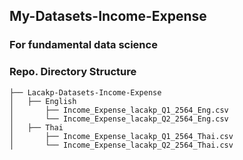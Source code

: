 ## My-Datasets-Income-Expense
### For fundamental data science


### Repo. Directory Structure

    ├── Lacakp-Datasets-Income-Expense
    │   ├── English
    │       ├── Income_Expense_lacakp_Q1_2564_Eng.csv 
    │       └── Income_Expense_lacakp_Q2_2564_Eng.csv
    │   ├── Thai
    │       ├── Income_Expense_lacakp_Q1_2564_Thai.csv 
    │       └── Income_Expense_lacakp_Q2_2564_Thai.csv
